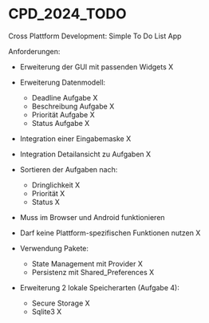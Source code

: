 # CPD_2024_TODO

Cross Plattform Development: Simple To Do List App

Anforderungen: 

* Erweiterung der GUI mit passenden Widgets X
* Erweiterung Datenmodell: 
    * Deadline Aufgabe X 
    * Beschreibung Aufgabe X
    * Priorität Aufgabe X
    * Status Aufgabe X
* Integration einer Eingabemaske X
* Integration Detailansicht zu Aufgaben X
* Sortieren der Aufgaben nach: 
    * Dringlichkeit X
    * Priorität X
    * Status X

* Muss im Browser und Android funktionieren 
* Darf keine Plattform-spezifischen Funktionen nutzen X
* Verwendung Pakete: 
    * State Management mit Provider X
    * Persistenz mit Shared_Preferences X

* Erweiterung 2 lokale Speicherarten (Aufgabe 4): 
    * Secure Storage X 
    * Sqlite3 X 
